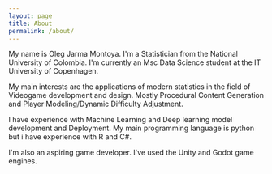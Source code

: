 ```yaml
---
layout: page
title: About
permalink: /about/
---
```


My name is Oleg Jarma Montoya. I'm a Statistician from the National University of Colombia. I'm currently an Msc Data Science student at the IT University of Copenhagen. 

My main interests are the applications of modern statistics in the field of Videogame development and design. Mostly Procedural Content Generation and Player Modeling/Dynamic Difficulty Adjustment.

I have experience with Machine Learning and Deep learning model development and Deployment. My main programming language is python but i have experience with R and C#.

I'm also an aspiring game developer. I've used the Unity and Godot game engines.